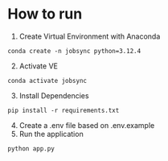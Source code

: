# How to run
1. Create Virtual Environment with Anaconda
```
conda create -n jobsync python=3.12.4
```
2. Activate VE
```
conda activate jobsync
```
3. Install Dependencies
```
pip install -r requirements.txt
```
4. Create a .env file based on .env.example
5. Run the application
```
python app.py
```